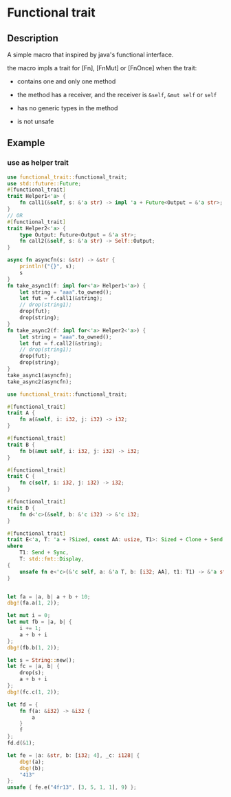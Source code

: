 # Functional trait

## Description

A simple macro that inspired by java's functional interface.

the macro impls a trait for [Fn], [FnMut] or [FnOnce] when the trait:

- contains one and only one method

- the method has a receiver, and the receiver is `&self`, `&mut self` or `self`

- has no generic types in the method

- is not unsafe

## Example

### use as helper trait
```rust
use functional_trait::functional_trait;
use std::future::Future;
#[functional_trait]
trait Helper1<'a> {
    fn call1(&self, s: &'a str) -> impl 'a + Future<Output = &'a str>;
}
// OR
#[functional_trait]
trait Helper2<'a> {
    type Output: Future<Output = &'a str>;
    fn call2(&self, s: &'a str) -> Self::Output;
}

async fn asyncfn(s: &str) -> &str {
    println!("{}", s);
    s
}
fn take_async1(f: impl for<'a> Helper1<'a>) {
    let string = "aaa".to_owned();
    let fut = f.call1(&string);
    // drop(string1);
    drop(fut);
    drop(string);
}
fn take_async2(f: impl for<'a> Helper2<'a>) {
    let string = "aaa".to_owned();
    let fut = f.call2(&string);
    // drop(string1);
    drop(fut);
    drop(string);
}
take_async1(asyncfn);
take_async2(asyncfn);
```

```rust
use functional_trait::functional_trait;

#[functional_trait]
trait A {
    fn a(&self, i: i32, j: i32) -> i32;
}

#[functional_trait]
trait B {
    fn b(&mut self, i: i32, j: i32) -> i32;
}

#[functional_trait]
trait C {
    fn c(self, i: i32, j: i32) -> i32;
}

#[functional_trait]
trait D {
    fn d<'c>(&self, b: &'c i32) -> &'c i32;
}

#[functional_trait]
trait E<'a, T: 'a + ?Sized, const AA: usize, T1>: Sized + Clone + Send
where
    T1: Send + Sync,
    T: std::fmt::Display,
{
    unsafe fn e<'c>(&'c self, a: &'a T, b: [i32; AA], t1: T1) -> &'a str;
}


let fa = |a, b| a + b + 10;
dbg!(fa.a(1, 2));

let mut i = 0;
let mut fb = |a, b| {
    i += 1;
    a + b + i
};
dbg!(fb.b(1, 2));

let s = String::new();
let fc = |a, b| {
    drop(s);
    a + b + i
};
dbg!(fc.c(1, 2));

let fd = {
    fn f(a: &i32) -> &i32 {
        a
    }
    f
};
fd.d(&1);

let fe = |a: &str, b: [i32; 4], _c: i128| {
    dbg!(a);
    dbg!(b);
    "413"
};
unsafe { fe.e("4fr13", [3, 5, 1, 1], 9) };

```
